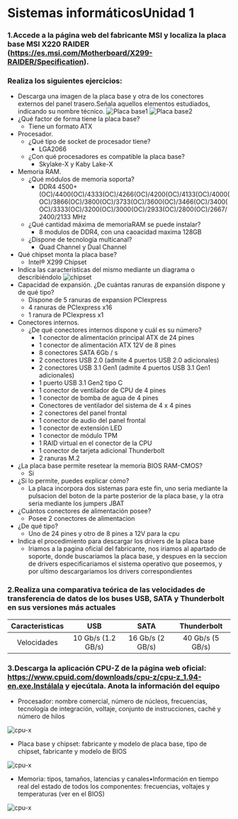 # Sistemas informáticosUnidad 1
### 1.Accede a la página web del fabricante MSI y localiza la placa base MSI X220 RAIDER (https://es.msi.com/Motherboard/X299-RAIDER/Specification).
### Realiza los siguientes ejercicios:
- Descarga una imagen de la placa base y otra de los conectores externos del panel trasero.Señala aquellos elementos estudiados, indicando su nombre técnico.
![Placa base1](../Placa_Base1.png)
![Placa base2](../Placa_Base2.png)
- ¿Qué factor de forma tiene la placa base?
  - Tiene un formato ATX 
- Procesador.
  - ¿Qué tipo de socket de procesador tiene?
    - LGA2066 
  - ¿Con qué procesadores es compatible la placa base?
    - Skylake-X y Kaby Lake-X
- Memoria RAM.
  - ¿Qué módulos de memoria soporta?
    - DDR4 4500+(OC)/4400(OC)/4333(OC)/4266(OC)/4200(OC)/4133(OC)/4000(OC)/3866(OC)/3800(OC)/3733(OC)/3600(OC)/3466(OC)/3400(OC)/3333(OC)/3200(OC)/3000(OC)/2933(OC)/2800(OC)/2667/2400/2133 MHz
  - ¿Qué cantidad máxima de memoriaRAM se puede instalar?
    - 8 modulos de DDR4, con una caoacidad maxima 128GB
  - ¿Dispone de tecnología multicanal?
    - Quad Channel y Dual Channel
- Qué chipset monta la placa base?
  - Intel® X299 Chipset
- Indica las características del mismo mediante un diagrama o describiéndolo
![chipset](../chipset.png)
- Capacidad de expansión. ¿De cuántas ranuras de expansión dispone y de qué tipo?
  - Dispone de 5 ranuras de expansion PCIexpress
  - 4 ranuras de PCIexpress x16
  - 1 ranura de PCIexpress x1
- Conectores internos.
  - ¿De qué conectores internos dispone y cuál es su número?
    -  1 conector de alimentación principal ATX de 24 pines
    - 1 conector de alimentación ATX 12V de 8 pines
    - 8 conectores SATA 6Gb / s
    - 2 conectores USB 2.0 (admite 4 puertos USB 2.0 adicionales)
    - 2 conectores USB 3.1 Gen1 (admite 4 puertos USB 3.1 Gen1 adicionales)
    - 1 puerto USB 3.1 Gen2 tipo C
    - 1 conector de ventilador de CPU de 4 pines
    - 1 conector de bomba de agua de 4 pines
    - Conectores de ventilador del sistema de 4 x 4 pines
    - 2 conectores del panel frontal
    - 1 conector de audio del panel frontal
    - 1 conector de extensión LED
    - 1 conector de módulo TPM
    - 1 RAID virtual en el conector de la CPU
    - 1 conector de tarjeta adicional Thunderbolt
    - 2 ranuras M.2
- ¿La placa base permite resetear la memoria BIOS RAM-CMOS?
    - Si 
- ¿Si lo permite, puedes explicar cómo?
    - La placa incorpora dos sistemas para este fin, uno seria mediante la pulsacion del boton de la parte posterior de la placa base, y la otra seria mediante los jumpers JBAT 
- ¿Cuántos conectores de alimentación posee?
    - Posee 2 conectores de alimentacion
- ¿De qué tipo?
    - Uno de 24 pines y otro de 8 pines a 12V para la cpu 
- Indica el procedimiento para descargar los drivers de la placa base
    - Iriamos a la pagina oficial del fabricante, nos iriamos al apartado de soporte, donde buscariamos la placa base, y despues en la seccion de drivers especificariamos el sistema operativo que poseemos, y por ultimo descargariamos los drivers correspondientes
### 2.Realiza una comparativa teórica de las velocidades de transferencia de datos de los buses USB, SATA y Thunderbolt en sus versiones más actuales
| Caracteristicas| USB | SATA | Thunderbolt |
| :---: | :---: | :---: | :---: |
| Velocidades | 10 Gb/s (1.2 GB/s) | 16 Gb/s (2 GB/s) | 40 Gb/s (5 GB/s) |
### 3.Descarga la aplicación CPU-Z de la página web oficial: https://www.cpuid.com/downloads/cpu-z/cpu-z_1.94-en.exe.Instálala y ejecútala. Anota la información del equipo
- Procesador: nombre comercial, número de núcleos, frecuencias, tecnología de integración, voltaje, conjunto de instrucciones, caché y número de hilos


![cpu-x](../Cpu-X1.png)


- Placa base y chipset: fabricante y modelo de placa base, tipo de chipset, fabricante y modelo de BIOS


![cpu-x](../Cpu-X1.png)


- Memoria: tipos, tamaños, latencias y canales•Información en tiempo real del estado de todos los componentes: frecuencias, voltajes y temperaturas (ver en el BIOS)


![cpu-x](../Cpu-X1.png)
